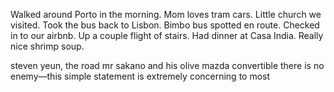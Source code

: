 Walked around Porto in the morning. Mom loves tram cars. Little church we visited. Took the bus back to Lisbon. Bimbo bus spotted en route. Checked in to our airbnb. Up a couple flight of stairs. Had dinner at Casa India. Really nice shrimp soup. 

steven yeun, the road 
mr sakano and his olive mazda convertible
there is no enemy—this simple statement is extremely concerning to most
